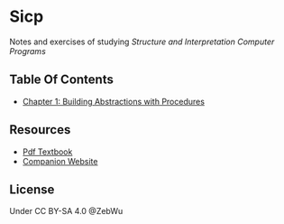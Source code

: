 # Sicp

Notes and exercises of studying *Structure and Interpretation Computer Programs*

## Table Of Contents

- [Chapter 1: Building Abstractions with Procedures](./Chapter1.md)

## Resources

- [Pdf Textbook](https://web.mit.edu/alexmv/6.037/sicp.pdf)
- [Companion Website](https://mitpress.mit.edu/sites/default/files/sicp/index.html)

## License

Under CC BY-SA 4.0 @ZebWu


